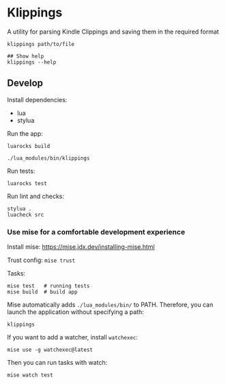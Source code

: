 # Klippings

A utility for parsing Kindle Clippings and saving them in the required format

```
klippings path/to/file

## Show help
klippings --help
```

## Develop

Install dependencies:
- lua
- stylua

Run the app:
```
luarocks build

./lua_modules/bin/klippings
```

Run tests:
```
luarocks test
```

Run lint and checks:
```
stylua .
luacheck src
```

### Use mise for a comfortable development experience
Install mise: https://mise.jdx.dev/installing-mise.html

Trust config: `mise trust`

Tasks:
```
mise test   # running tests
mise build  # build app
```

Mise automatically adds `./lua_modules/bin/` to PATH. 
Therefore, you can launch the application without specifying a path:
```
klippings
```

If you want to add a watcher, install `watchexec`:
```
mise use -g watchexec@latest
```

Then you can run tasks with watch:
```
mise watch test
```
